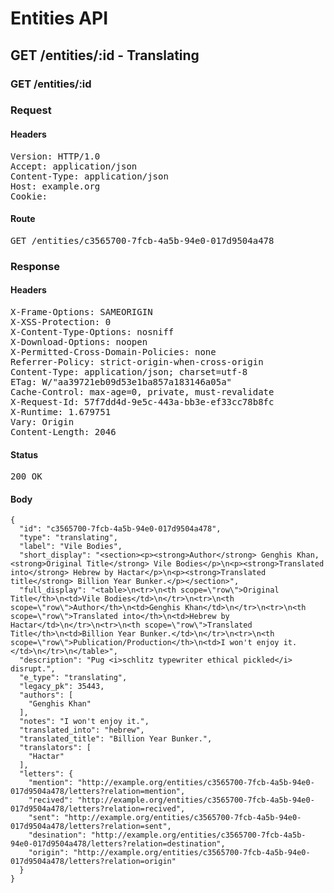 # Entities API



## GET /entities/:id - Translating

### GET /entities/:id
### Request

#### Headers

<pre>Version: HTTP/1.0
Accept: application/json
Content-Type: application/json
Host: example.org
Cookie: </pre>

#### Route

<pre>GET /entities/c3565700-7fcb-4a5b-94e0-017d9504a478</pre>

### Response

#### Headers

<pre>X-Frame-Options: SAMEORIGIN
X-XSS-Protection: 0
X-Content-Type-Options: nosniff
X-Download-Options: noopen
X-Permitted-Cross-Domain-Policies: none
Referrer-Policy: strict-origin-when-cross-origin
Content-Type: application/json; charset=utf-8
ETag: W/&quot;aa39721eb09d53e1ba857a183146a05a&quot;
Cache-Control: max-age=0, private, must-revalidate
X-Request-Id: 57f7dd4d-9e5c-443a-bb3e-ef33cc78b8fc
X-Runtime: 1.679751
Vary: Origin
Content-Length: 2046</pre>

#### Status

<pre>200 OK</pre>

#### Body

~~~
{
  "id": "c3565700-7fcb-4a5b-94e0-017d9504a478",
  "type": "translating",
  "label": "Vile Bodies",
  "short_display": "<section><p><strong>Author</strong> Genghis Khan, <strong>Original Title</strong> Vile Bodies</p>\n<p><strong>Translated into</strong> Hebrew by Hactar</p>\n<p><strong>Translated title</strong> Billion Year Bunker.</p></section>",
  "full_display": "<table>\n<tr>\n<th scope=\"row\">Original Title</th>\n<td>Vile Bodies</td>\n</tr>\n<tr>\n<th scope=\"row\">Author</th>\n<td>Genghis Khan</td>\n</tr>\n<tr>\n<th scope=\"row\">Translated into</th>\n<td>Hebrew by Hactar</td>\n</tr>\n<tr>\n<th scope=\"row\">Translated Title</th>\n<td>Billion Year Bunker.</td>\n</tr>\n<tr>\n<th scope=\"row\">Publication/Production</th>\n<td>I won't enjoy it.</td>\n</tr>\n</table>",
  "description": "Pug <i>schlitz typewriter ethical pickled</i> disrupt.",
  "e_type": "translating",
  "legacy_pk": 35443,
  "authors": [
    "Genghis Khan"
  ],
  "notes": "I won't enjoy it.",
  "translated_into": "hebrew",
  "translated_title": "Billion Year Bunker.",
  "translators": [
    "Hactar"
  ],
  "letters": {
    "mention": "http://example.org/entities/c3565700-7fcb-4a5b-94e0-017d9504a478/letters?relation=mention",
    "recived": "http://example.org/entities/c3565700-7fcb-4a5b-94e0-017d9504a478/letters?relation=recived",
    "sent": "http://example.org/entities/c3565700-7fcb-4a5b-94e0-017d9504a478/letters?relation=sent",
    "desination": "http://example.org/entities/c3565700-7fcb-4a5b-94e0-017d9504a478/letters?relation=destination",
    "origin": "http://example.org/entities/c3565700-7fcb-4a5b-94e0-017d9504a478/letters?relation=origin"
  }
}
~~~

